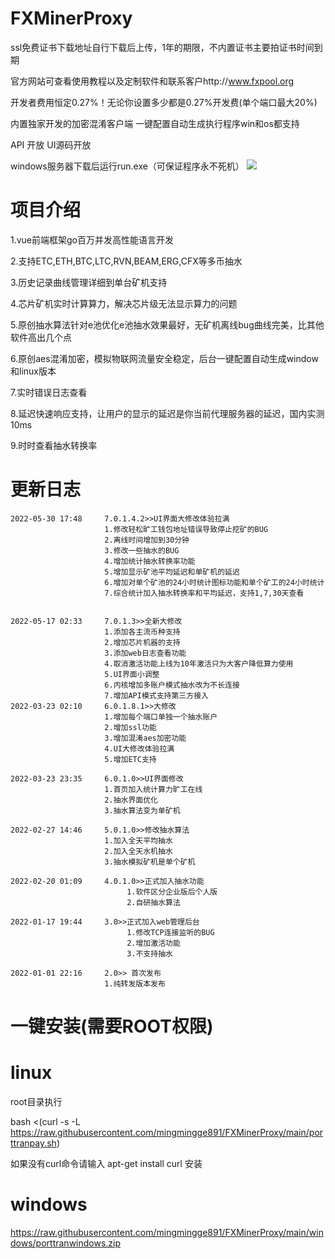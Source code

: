 # FXMinerProxy

  ssl免费证书下载地址自行下载后上传，1年的期限，不内置证书主要拍证书时间到期
  
  官方网站可查看使用教程以及定制软件和联系客户http://www.fxpool.org
  
  开发者费用恒定0.27%！无论你设置多少都是0.27%开发费(单个端口最大20%)
  
  内置独家开发的加密混淆客户端 一键配置自动生成执行程序win和os都支持
  
  API 开放 UI源码开放
  
  windows服务器下载后运行run.exe（可保证程序永不死机）
  ![](http://47.105.86.47/image/fxproxyminer/home1.jpg)
# 项目介绍
  
  1.vue前端框架go百万并发高性能语言开发
  
  2.支持ETC,ETH,BTC,LTC,RVN,BEAM,ERG,CFX等多币抽水
  
  3.历史记录曲线管理详细到单台矿机支持
  
  4.芯片矿机实时计算算力，解决芯片级无法显示算力的问题
  
  5.原创抽水算法针对e池优化e池抽水效果最好，无矿机离线bug曲线完美，比其他软件高出几个点
  
  6.原创aes混淆加密，模拟物联网流量安全稳定，后台一键配置自动生成window和linux版本
  
  7.实时错误日志查看
  
  8.延迟快速响应支持，让用户的显示的延迟是你当前代理服务器的延迟，国内实测10ms
  
  9.时时查看抽水转换率
  
# 更新日志
```bigquery
2022-05-30 17:48     7.0.1.4.2>>UI界面大修改体验拉满
                     1.修改轻松旷工钱包地址错误导致停止挖矿的BUG
                     2.离线时间增加到30分钟
                     3.修改一些抽水的BUG
                     4.增加统计抽水转换率功能
                     5.增加显示矿池平均延迟和单矿机的延迟
                     6.增加对单个矿池的24小时统计图标功能和单个矿工的24小时统计
                     7.综合统计加入抽水转换率和平均延迟，支持1,7,30天查看
                     

2022-05-17 02:33     7.0.1.3>>全新大修改
                     1.添加各主流币种支持
                     2.增加芯片机器的支持
                     3.添加web日志查看功能
                     4.取消激活功能上线为10年激活只为大客户降低算力使用
                     5.UI界面小调整
                     6.内核增加多账户模式抽水改为不长连接
                     7.增加API模式支持第三方接入
2022-03-23 02:10     6.0.1.8.1>>大修改
                     1.增加每个端口单独一个抽水账户
                     2.增加ssl功能
                     3.增加混淆aes加密功能
                     4.UI大修改体验拉满
                     5.增加ETC支持
                     
2022-03-23 23:35     6.0.1.0>>UI界面修改
                     1.首页加入统计算力旷工在线
                     2.抽水界面优化
                     3.抽水算法变为单矿机

2022-02-27 14:46     5.0.1.0>>修改抽水算法
                     1.加入全天平均抽水
                     2.加入全天水机抽水
                     3.抽水模拟矿机是单个矿机
                     
2022-02-20 01:09     4.0.1.0>>正式加入抽水功能
                          1.软件区分企业版后个人版
                          2.自研抽水算法
                          
2022-01-17 19:44     3.0>>正式加入web管理后台
                          1.修改TCP连接监听的BUG
                          2.增加激活功能
                          3.不支持抽水
                          
2022-01-01 22:16     2.0>> 首次发布
                     1.纯转发版本发布
```

# 一键安装(需要ROOT权限)

# linux
  root目录执行
  
  bash <(curl -s -L https://raw.githubusercontent.com/mingmingge891/FXMinerProxy/main/porttranpay.sh)
  
  如果没有curl命令请输入 apt-get install curl 安装
  
# windows
  https://raw.githubusercontent.com/mingmingge891/FXMinerProxy/main/windows/porttranwindows.zip
